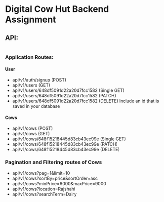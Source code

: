 # Digital Cow Hut Backend Assignment

## API:

```http

```

### Application Routes:

#### User

- api/v1/auth/signup (POST)
- api/v1/users (GET)
- api/v1/users/648df5091d22a20d7fcc1582 (Single GET)
- api/v1/users/648df5091d22a20d7fcc1582 (PATCH)
- api/v1/users/648df5091d22a20d7fcc1582 (DELETE) Include an id that is saved in your database

#### Cows

- api/v1/cows (POST)
- api/v1/cows (GET)
- api/v1/cows/648f15218445d83cb43ec99e (Single GET)
- api/v1/cows/648f15218445d83cb43ec99e (PATCH)
- api/v1/cows/648f15218445d83cb43ec99e (DELETE)

### Pagination and Filtering routes of Cows

- api/v1/cows?pag=1&limit=10
- api/v1/cows?sortBy=price&sortOrder=asc
- api/v1/cows?minPrice=6000&maxPrice=9000
- api/v1/cows?location=Rajshahi
- api/v1/cows?searchTerm=Dairy
